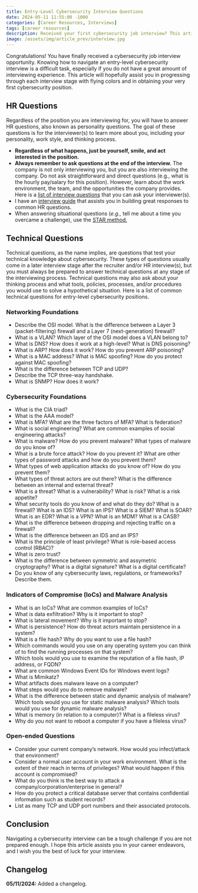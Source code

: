```yaml
---
title: Entry-Level Cybersecurity Interview Questions
date: 2024-05-11 11:55:00 -1000
categories: [Career Resources, Interviews]
tags: [career resources]
description: Received your first cybersecurity job interview? This article will cover common HR and technical questions to assist you with passing the interview stages with flying colors.
image: /assets/img/article_prev/interview.jpg
---
```


Congratulations! You have finally received a cybersecurity job interview opportunity. Knowing how to navigate an entry-level cybersecurity interview is a difficult task, especially if you do not have a great amount of interviewing experience. This article will hopefully assist you in progressing through each interview stage with flying colors and in obtaining your very first cybersecurity position.

## HR Questions

Regardless of the position you are interviewing for, you will have to answer HR questions, also known as personality questions. The goal of these questions is for the interviewer(s) to learn more about you, including your personality, work style, and thinking process.
- **Regardless of what happens, just be yourself, smile, and act interested in the position.**
- **Always remember to ask questions at the end of the interview.** The company is not only interviewing you, but you are also interviewing the company. Do not ask straightforward and direct questions (e.g., what is the hourly pay/salary for this position). However, learn about the work environment, the team, and the opportunities the company provides. Here is a [list of interview questions](https://www.indeed.com/career-advice/interviewing/smart-questions-to-ask-in-an-interview) that you can ask your interviewer(s).
- I have an [interview guide](https://docs.google.com/document/d/1yrsojorTDhMojsptToV4dOVdn05wFcvNT8iRtzpJpmQ/edit) that assists you in building great responses to common HR questions.
- When answering situational questions (*e.g.,* tell me about a time you overcame a challenge), use the [STAR method.](https://www.indeed.com/career-advice/interviewing/how-to-use-the-star-interview-response-technique)

## Technical Questions

Technical questions, as the name implies, are questions that test your technical knowledge about cybersecurity. These types of questions usually come in a later interview stage after the recruiter and/or HR interview(s), but you must always be prepared to answer technical questions at any stage of the interviewing process. Technical questions may also ask about your thinking process and what tools, policies, processes, and/or procedures you would use to solve a hypothetical situation. Here is a list of common technical questions for entry-level cybersecurity positions.

### Networking Foundations

- Describe the OSI model. What is the difference between a Layer 3 (packet-filtering) firewall and a Layer 7 (next-generation) firewall?
- What is a VLAN? Which layer of the OSI model does a VLAN belong to?
- What is DNS? How does it work at a high-level? What is DNS poisoning?
- What is ARP? How does it work? How do you prevent ARP poisoning?
- What is a MAC address? What is MAC spoofing? How do you protect against MAC spoofing?
- What is the difference between TCP and UDP?
- Describe the TCP three-way handshake.
- What is SNMP? How does it work?

### Cybersecurity Foundations

- What is the CIA triad?
- What is the AAA model?
- What is MFA? What are the three factors of MFA? What is federation?
- What is social engineering? What are common examples of social engineering attacks?
- What is malware? How do you prevent malware? What types of malware do you know of?
- What is a brute force attack? How do you prevent it? What are other types of password attacks and how do you prevent them?
- What types of web application attacks do you know of? How do you prevent them?
- What types of threat actors are out there? What is the difference between an internal and external threat?
- What is a threat? What is a vulnerability? What is risk? What is a risk appetite?
- What security tools do you know of and what do they do? What is a firewall? What is an IDS? What is an IPS? What is a SIEM? What is SOAR? What is an EDR? What is a VPN? What is an MDM? What is a CASB?
- What is the difference between dropping and rejecting traffic on a firewall?
- What is the difference between an IDS and an IPS?
- What is the principle of least privilege? What is role-based access control (RBAC)?
- What is zero trust?
- What is the difference between symmetric and assymetric cryptography? What is a digital signature? What is a digital certificate?
- Do you know of any cybersecurity laws, regulations, or frameworks? Describe them.

### Indicators of Compromise (IoCs) and Malware Analysis

- What is an IoCs? What are common examples of IoCs?
- What is data exfiltration? Why is it important to stop?
- What is lateral movement? Why is it important to stop?
- What is persistence? How do threat actors maintain persistence in a system?
- What is a file hash? Why do you want to use a file hash?
- Which commands would you use on any operating system you can think of to find the running processes on that system?
- Which tools would you use to examine the reputation of a file hash, IP address, or FQDN?
- What are common Windows Event IDs for Windows event logs?
- What is Mimikatz?
- What artifacts does malware leave on a computer?
- What steps would you do to remove malware?
- What is the difference between static and dynamic analysis of malware? Which tools would you use for static malware analysis? Which tools would you use for dynamic malware analysis?
- What is memory (in relation to a computer)? What is a fileless virus?
- Why do you not want to reboot a computer if you have a fileless virus?

### Open-ended Questions

- Consider your current company’s network. How would you infect/attack that environment?
- Consider a normal user account in your work environment. What is the extent of their reach in terms of privileges? What would happen if this account is compromised?
- What do you think is the best way to attack a company/corporation/enterprise in general?
- How do you protect a critical database server that contains confidential information such as student records?
- List as many TCP and UDP port numbers and their associated protocols.

## Conclusion

Navigating a cybersecurity interview can be a tough challenge if you are not prepared enough. I hope this article assists you in your career endeavors, and I wish you the best of luck for your interview.

## Changelog

**05/11/2024:** Added a changelog.

